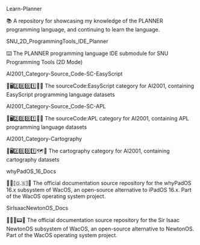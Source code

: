 
Learn-Planner

📚️ A repository for showcasing my knowledge of the PLANNER programming language, and continuing to learn the language.

SNU_2D_ProgrammingTools_IDE_Planner

⌨️ The PLANNER programming language IDE submodule for SNU Programming Tools (2D Mode) 

AI2001_Category-Source_Code-SC-EasyScript

🧠️🖥️2️⃣️0️⃣️0️⃣️1️⃣️💾️📜️ The sourceCode:EasyScript category for AI2001, containing EasyScript programming language datasets

AI2001_Category-Source_Code-SC-APL

🧠️🖥️2️⃣️0️⃣️0️⃣️1️⃣️💾️📜️ The sourceCode:APL category for AI2001, containing APL programming language datasets

AI2001_Category-Cartography

🧠️🖥️2️⃣️0️⃣️0️⃣️1️⃣️🗺️📜️ The cartography category for AI2001, containing cartography datasets 

whyPadOS_16_Docs

🍏️📱️[🇴.🇸]📖️ The official documentation source repository for the whyPadOS 16.x subsystem of WacOS, an open-source alternative to iPadOS 16.x. Part of the WacOS operating system project.

SirIsaacNewtonOS_Docs

🍏️🌳️🍎️📟️📖️ The official documentation source repository for the Sir Isaac NewtonOS subsystem of WacOS, an open-source alternative to NewtonOS. Part of the WacOS operating system project.

